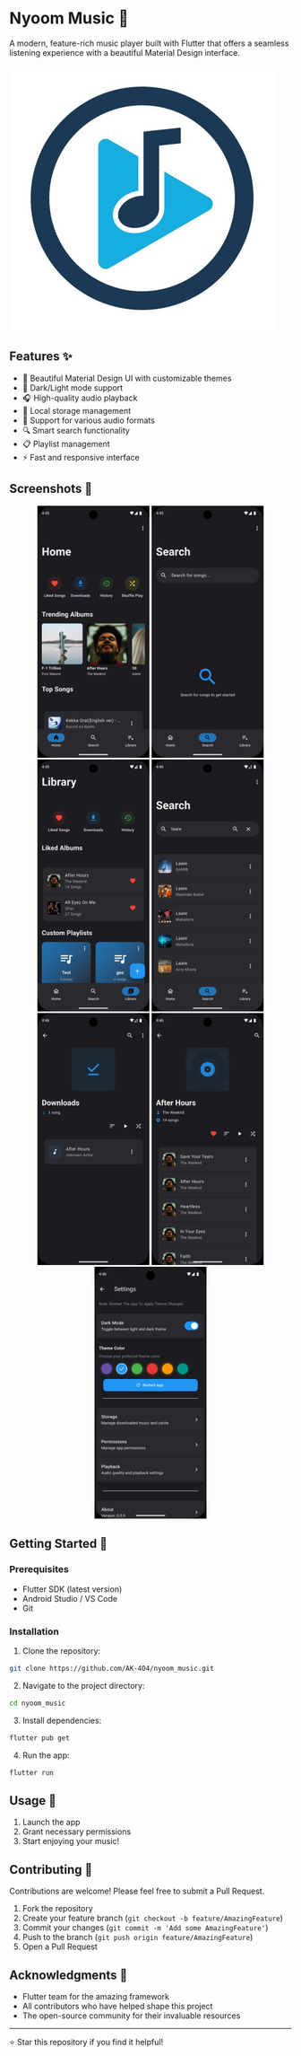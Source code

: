 # Nyoom Music 🎵

A modern, feature-rich music player built with Flutter that offers a seamless listening experience with a beautiful Material Design interface.

![Nyoom Music Banner](assets/icon/icon.png)

## Features ✨

- 🎨 Beautiful Material Design UI with customizable themes
- 🌙 Dark/Light mode support
- 🎧 High-quality audio playback
- 💾 Local storage management
- 🎵 Support for various audio formats
- 🔍 Smart search functionality
- 📋 Playlist management
- ⚡ Fast and responsive interface

## Screenshots 📸

<div align="center">
  <img src="assets/images/Screenshot_1749210329.png" width="200" alt="Home Screen"/>
  <img src="assets/images/Screenshot_1749210333.png" width="200" alt="Player Screen"/>
  <img src="assets/images/Screenshot_1749210345.png" width="200" alt="Playlist View"/>
  <img src="assets/images/Screenshot_1749210380.png" width="200" alt="Settings Screen"/>
  <img src="assets/images/Screenshot_1749210393.png" width="200" alt="Theme Selection"/>
  <img src="assets/images/Screenshot_1749210408.png" width="200" alt="Storage Settings"/>
  <img src="assets/images/Screenshot_1749210414.png" width="200" alt="About Screen"/>
</div>

## Getting Started 🚀

### Prerequisites

- Flutter SDK (latest version)
- Android Studio / VS Code
- Git

### Installation

1. Clone the repository:
```bash
git clone https://github.com/AK-4O4/nyoom_music.git
```

2. Navigate to the project directory:
```bash
cd nyoom_music
```

3. Install dependencies:
```bash
flutter pub get
```

4. Run the app:
```bash
flutter run
```

## Usage 📱

1. Launch the app
2. Grant necessary permissions
3. Start enjoying your music!

## Contributing 🤝

Contributions are welcome! Please feel free to submit a Pull Request.

1. Fork the repository
2. Create your feature branch (`git checkout -b feature/AmazingFeature`)
3. Commit your changes (`git commit -m 'Add some AmazingFeature'`)
4. Push to the branch (`git push origin feature/AmazingFeature`)
5. Open a Pull Request

## Acknowledgments 🙏

- Flutter team for the amazing framework
- All contributors who have helped shape this project
- The open-source community for their invaluable resources

---

⭐ Star this repository if you find it helpful!
